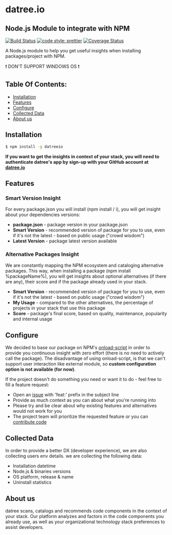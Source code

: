 # datree.io

## Node.js Module to integrate with NPM

[![Build Status](https://travis-ci.org/datreeio/node-datreeio.svg?branch=master)](https://travis-ci.org/datreeio/node-datreeio)
[![code style: prettier](https://img.shields.io/badge/code_style-prettier-ff69b4.svg?style=flat-square)](https://github.com/prettier/prettier)
[![Coverage Status](https://coveralls.io/repos/github/datreeio/node-datreeio/badge.svg?branch=master)](https://coveralls.io/github/datreeio/node-datreeio?branch=master)

A Node.js module to help you get useful insights when installing packages/project with NPM.

:exclamation: DON'T SUPPORT WINDOWS OS :exclamation:

## Table Of Contents:
* [Installation](https://github.com/datreeio/node-datreeio#installation)
* [Features](https://github.com/datreeio/node-datreeio#features)
* [Configure](https://github.com/datreeio/node-datreeio#configure)
* [Collected Data](https://github.com/datreeio/node-datreeio#collected-data)
* [About us](https://github.com/datreeio/node-datreeio#about-us)

## Installation

```bash
$ npm install -g datreeio
```

**If you want to get the insights in context of your stack, you will need to authenticate datree's app by sign-up with your GitHub account at [datree.io](https://www.datree.io)**

## Features

### Smart Version Insight
For every package.json you will install (npm install / i), you will get insight about your dependencies versions:
* **package.json** - package version in your package.json
* **Smart Version** - recommended version of package for you to use, even if it's not the latest - based on public usage ("crowd wisdom")
* **Latest Version** - package latest version available 

### Alternative Packages Insight
We are constantly mapping the NPM ecosystem and cataloging alternative packages. This way, when installing a package (npm install %packageName%), 
you will get insights about optional alternatives (if there are any), their score and if the package already used in your stack.
* **Smart Version** - recommended version of package for you to use, even if it's not the latest - based on public usage ("crowd wisdom")
* **My Usage** - compared to the other alternatives, the percentage of projects in your stack that use this package
* **Score** - package's final score, based on quality, maintenance, popularity and internal usage

## Configure
We decided to base our package on NPM's [onload-script](https://docs.npmjs.com/misc/config#onload-script) in order to provide you continuous insight
with zero effort (there is no need to actively call the package). 
The disadvantage of using onload-script, is that we can't support user interaction like external module, so **custom configuration option is not available (for now)**.

If the project doesn't do something you need or want it to do - feel free to fill a feature request:
* Open an [issue](https://github.com/datreeio/node-datreeio/issues) with 'feat:' prefix in the subject line 
* Provide as much context as you can about what you're running into
* Please try and be clear about why existing features and alternatives would not work for you
* The project team will prioritize the requested feature or you can [contribute code](https://github.com/datreeio/node-datreeio/blob/master/CONTRIBUTING.md)

## Collected Data
In order to provide a better DX (developer experience), we are also collecting users env details.
we are collecting the following data:
* Installation datetime
* Node.js & binaries versions
* OS platform, release & name
* Uninstall statistics

## About us
datree scans, catalogs and recommends code components in the context of your stack. Our platform analyzes and factors in the code components you already use, as well as your organizational technology stack preferences to assist developers.